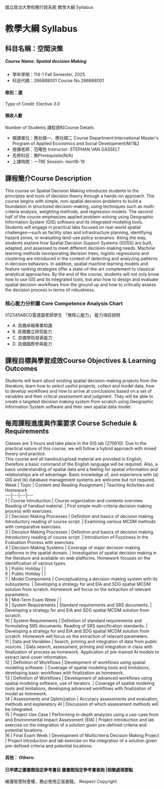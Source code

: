 國立政治大學校務行政系統 教學大綱 Syllabus
# 教學大綱 Syllabus
##  科目名稱：空間決策
#####  Course Name: Spatial decision Making
  * 學年學期：114-1 Fall Semester, 2025 
  * 科目代碼：266888001 Course No.266888001
#### 修別：選
Type of Credit: Elective 
_3.0_
#### 預收人數
Number of Students
課程資料Course Details
  * 開課單位：應社碩一、應社碩二 Course Department:International Master's Program of Applied Economics and Social Development/M/1&2 
  * 授課老師：范噶色 Instructor: STEPHAN VAN GASSELT 
  * 先修科目：無Prerequisite(N/A)
  * 上課時間：一78E Session: mon16-19
##  課程簡介Course Description
This course on Spatial Decision Making introduces students to the principles and tools of decision theory through a hands-on approach. The course begins with simple, non-spatial decision problems to build a foundation in structured decision-making, using techniques such as multi-criteria analysis, weighting methods, and regression models.
The second half of the course emphasizes applied problem-solving using Geographic Information System (GIS) software and its integrated modeling tools. Students will engage in practical labs focused on real-world spatial challenges—such as facility sites and infrastructure planning, identifying hazard zones, or evaluating land-use policy scenarios. Along the way, students explore how Spatial Decision Support Systems (SDSS) are built, adapted, and assessed to meet different decision-making needs.
Machine learning methods incorporating decision trees, logistic regressions and clustering are introduced in the context of detecting and analyzing patterns in decision behaviors. In addition, spatial machine learning models and feature ranking strategies offer a state-of-the-art complement to classical analytical approaches. 
By the end of the course, students will not only know how to use GIS and its integrated tools, but also how to design and evaluate spatial decision workflows from the ground up and how to critically assess the decision process in terms of robustness.
###  核心能力分析圖 Core Competence Analysis Chart
012345ABCD雷達圖老師學生
「無核心能力」 
能力項目說明
  * A. 具備卓越專業知識
  * B. 具備獨立研究能力
  * C. 具備學術發表能力
  * D. 具備國際參與能力
##  課程目標與學習成效Course Objectives & Learning Outcomes 
Students will learn about existing spatial decision-making projects from the literature, learn how to select useful projects, collect and model data, how to develop workflows and how to arrive at conclusions based on a set of variables and their critical assessment and judgment. 
They will be able to create a targeted decision making system from scratch using Geographic Information System software and their own spatial data model.
##  每周課程進度與作業要求 Course Schedule & Requirements
Classes are 3 hours and take place in the GIS lab (270610). 
Due to the practical nature of this course, we will follow a hybrid approach with mixed theory and practice.   
This course and all handout/upload material are provided in English, therefore a basic command of the English language will be required. 
Also, a basic understanding of spatial data and a feeling for spatial information and relationships are of advantage. Basic knowledge of, and experience with (a) GIS and (b) database management systems are welcome but not required.
Week | Topic | Content and Reading Assignment | Teaching Activities and Homework  
---|---|---|---  
1 | Course Introduction | Course organization and contents overview. Reading of handout material. | First simple multi-criteria decision making process with exercises.  
2 | Decision Making Processes | Definition and basics of decision making. Introductory reading of course script. | Examining various MCDM methods with comparative exercises.  
3 | Decision Making Processes | Definition and basics of decision making. Introductory reading of course script. | Introduction of Fuzziness in the Evaluation Process with exercises.  
4 | Decision Making Systems | Coverage of major decision-making platforms in the spatial domain. | Investigation of spatial decision making in the literature and available on web platforms. Homework focuses on the identification of various types.  
5 | Public Holiday |  |   
6 | Public Holiday |  |   
7 | Model Components | Conceptualizing a decision-making system with its subsystems. | Developing a strategy for and EIA and SDG spatial MCDM solution from scratch. Homework will focus on the extraction of relevant parameters.  
8 | Mid-Term Exam Week |  |   
9 | System Requirements | Standard requirements and SRS documents. | Developing a strategy for and EIA and SDG spatial MCDM solution from scratch.  
10 | System Requirements | Definition of standard requirements and formulating SRS documents. Reading of SRS specification standards. | Developing a strategy for and EIA and SDG spatial MCDM solution from scratch. Homework will focus on the extraction of relevant parameters.  
11 | Data and Variables | Search, priming and integration of data from public sources. | Data search, assessment, priming and integration in class with finalization of process as homework. Application of pre-trained AI models to extract land-cover information.  
12 | Definition of Workflows | Development of workflows using spatial modeling software. | Coverage of spatial modeling tools and limitations, developing basic workflows with finalization as homework.  
13 | Definition of Workflows | Development of advanced workflows using spatial modeling software, use of iterators. | Coverage of spatial modeling tools and limitations, developing advanced workflows with finalization of model as homework.  
14 | Assessments and Optimization | Accuracy assessments and evaluation, methods and explanatory AI | Discussion of which assessment methods will be integrated.  
15 | Project Use Case | Performing in-depth analyzes using a use-case from and Environmental Impact Assessment (EIA) | Project introduction and lab exercise on the integration of a solution given pre-defined criteria and potential locations.  
16 | Final Exam Week | Development of Multicriteria Decision Making Project | Project introduction and lab exercise on the integration of a solution given pre-defined criteria and potential locations.  
####  其他： Others:
####  已申請之圖書館指定參考書目  圖書館指定參考書查詢 |相關處理要點
維護智慧財產權，務必使用正版書籍。 Respect Copyright.